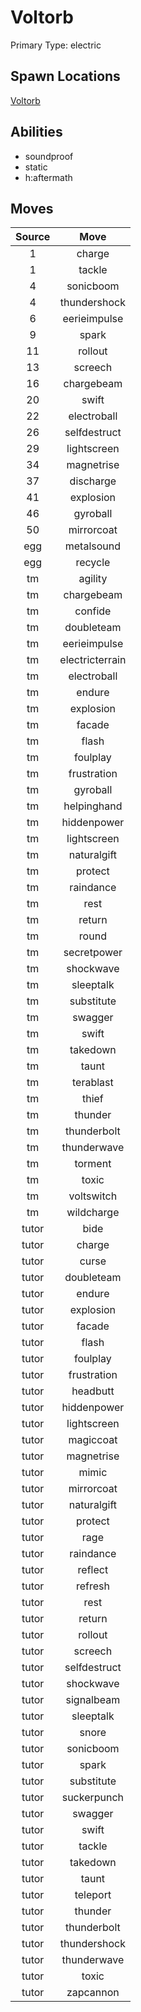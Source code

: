 # Voltorb  
Primary Type: electric  
  
## Spawn Locations  
[Voltorb](/data/spawn_presets/voltorb.md)  
  
## Abilities  
  * soundproof
  * static
  * h:aftermath
  
  
## Moves  
  
| Source | Move |  
|:---:|:---:|  
| 1 | charge |  
| 1 | tackle |  
| 4 | sonicboom |  
| 4 | thundershock |  
| 6 | eerieimpulse |  
| 9 | spark |  
| 11 | rollout |  
| 13 | screech |  
| 16 | chargebeam |  
| 20 | swift |  
| 22 | electroball |  
| 26 | selfdestruct |  
| 29 | lightscreen |  
| 34 | magnetrise |  
| 37 | discharge |  
| 41 | explosion |  
| 46 | gyroball |  
| 50 | mirrorcoat |  
| egg | metalsound |  
| egg | recycle |  
| tm | agility |  
| tm | chargebeam |  
| tm | confide |  
| tm | doubleteam |  
| tm | eerieimpulse |  
| tm | electricterrain |  
| tm | electroball |  
| tm | endure |  
| tm | explosion |  
| tm | facade |  
| tm | flash |  
| tm | foulplay |  
| tm | frustration |  
| tm | gyroball |  
| tm | helpinghand |  
| tm | hiddenpower |  
| tm | lightscreen |  
| tm | naturalgift |  
| tm | protect |  
| tm | raindance |  
| tm | rest |  
| tm | return |  
| tm | round |  
| tm | secretpower |  
| tm | shockwave |  
| tm | sleeptalk |  
| tm | substitute |  
| tm | swagger |  
| tm | swift |  
| tm | takedown |  
| tm | taunt |  
| tm | terablast |  
| tm | thief |  
| tm | thunder |  
| tm | thunderbolt |  
| tm | thunderwave |  
| tm | torment |  
| tm | toxic |  
| tm | voltswitch |  
| tm | wildcharge |  
| tutor | bide |  
| tutor | charge |  
| tutor | curse |  
| tutor | doubleteam |  
| tutor | endure |  
| tutor | explosion |  
| tutor | facade |  
| tutor | flash |  
| tutor | foulplay |  
| tutor | frustration |  
| tutor | headbutt |  
| tutor | hiddenpower |  
| tutor | lightscreen |  
| tutor | magiccoat |  
| tutor | magnetrise |  
| tutor | mimic |  
| tutor | mirrorcoat |  
| tutor | naturalgift |  
| tutor | protect |  
| tutor | rage |  
| tutor | raindance |  
| tutor | reflect |  
| tutor | refresh |  
| tutor | rest |  
| tutor | return |  
| tutor | rollout |  
| tutor | screech |  
| tutor | selfdestruct |  
| tutor | shockwave |  
| tutor | signalbeam |  
| tutor | sleeptalk |  
| tutor | snore |  
| tutor | sonicboom |  
| tutor | spark |  
| tutor | substitute |  
| tutor | suckerpunch |  
| tutor | swagger |  
| tutor | swift |  
| tutor | tackle |  
| tutor | takedown |  
| tutor | taunt |  
| tutor | teleport |  
| tutor | thunder |  
| tutor | thunderbolt |  
| tutor | thundershock |  
| tutor | thunderwave |  
| tutor | toxic |  
| tutor | zapcannon |  
  
